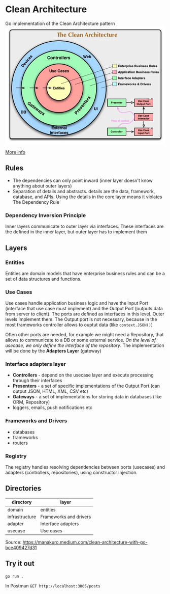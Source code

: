 # Clean Architecture 
Go implementation of the Clean Architecture pattern
![The Clean Architecture](docs/clean-architect.webp "The Clean Architecture")

[More info](https://manakuro.medium.com/clean-architecture-with-go-bce409427d31)

## Rules
* The dependencies can only point inward (inner layer doesn't know anything about outer layers)
* Separation of details and abstracts. details  are the data, framework, database, and APIs. Using the details in the core layer means it violates The Dependency Rule

### Dependency Inversion Principle
Inner layers communicate to outer layer via interfaces. These interfaces are the defined in the inner layer, but outer layer has to implement them

## Layers
### Entities
Entities are domain models that have enterprise business rules and can be a set of data structures and functions.

### Use Cases
Use cases handle application business logic and have the Input Port (interface that use case must implement) and the Output Port (outputs data from server to client).  The ports are defined as interfaces in this level. Outer levels implement them.
The Output port is not necessary, because in the most frameworks controller allows to ouptut data (like `context.JSON()`)

Often other ports are needed, for example we might need a Repository, that allows to communicate to a DB or some external service. *On the level of usecase, we only define the interface of the repository*. The implementation will be done by the **Adapters Layer** (gateway)

### Interface adapters layer
* **Controllers** - depend on the usecase layer and execute processing through their interfaces
* **Presenters** - a set of specific implementations of the Output Port (can output JSON, HTML, XML, CSV etc)
* **Gateways** - a set of implementations for storing data in databases (like ORM, Repository)
* loggers, emails, push notifications etc

### Frameworks and Drivers
* databases
* frameworks
* routers

### Registry
The registry handles resolving dependencies between ports (usecases) and adapters (controllers, repositories), using constructor injection.

## Directories
|directory|layer|
|---------|-----|
|domain|entities|
|infrastructure|Frameworks and drivers|
|adapter|Interface adapters|
|usecase|Use cases|

Source: https://manakuro.medium.com/clean-architecture-with-go-bce409427d31

## Try it out
`go run .`

In Postman `GET http://localhost:3005/posts`
